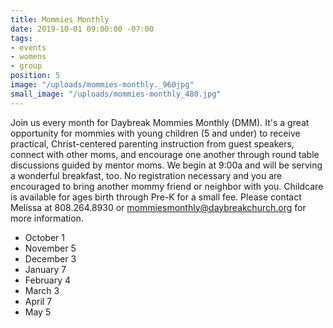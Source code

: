 ```yaml
---
title: Mommies Monthly
date: 2019-10-01 09:00:00 -07:00
tags:
- events
- womens
- group
position: 5
image: "/uploads/mommies-monthly._960jpg"
small_image: "/uploads/mommies-monthly_480.jpg"
---
```


Join us every month for Daybreak Mommies Monthly (DMM). It's a great opportunity for mommies with young children (5 and under) to receive practical, Christ-centered parenting instruction from guest speakers, connect with other moms, and encourage one another through round table discussions guided by mentor moms. We begin at 9:00a and will be serving a wonderful breakfast, too. No registration necessary and you are encouraged to bring another mommy friend or neighbor with you. Childcare is available for ages birth through Pre-K for a small fee. Please contact Melissa at 808.264.8930 or <mommiesmonthly@daybreakchurch.org> for more information.

* October 1
* November 5
* December 3
* January 7
* February 4
* March 3
* April 7
* May 5 